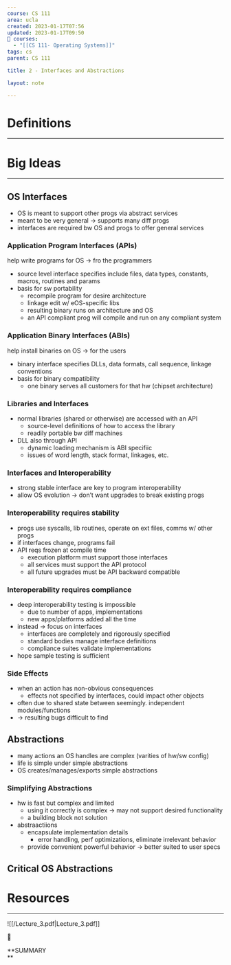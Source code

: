 ```yaml
---
course: CS 111
area: ucla
created: 2023-01-17T07:56
updated: 2023-01-17T09:50
📕 courses:
  - "[[CS 111- Operating Systems]]"
tags: cs
parent: CS 111

title: 2 - Interfaces and Abstractions

layout: note

---
```

# Definitions

---

# Big Ideas

---

## OS Interfaces

- OS is meant to support other progs via abstract services
- meant to be very general → supports many diff progs
- interfaces are required bw OS and progs to offer general services

### Application Program Interfaces (APIs)

help write programs for OS → fro the programmers

- source level interface specifies include files, data types, constants, macros, routines and params
- basis for sw portability
    - recompile program for desire architecture
    - linkage edit w/ eOS-specific libs
    - resulting binary runs on architecture and OS
    - an API compliant prog will compile and run on any compliant system

### Application Binary Interfaces (ABIs)

help install binaries on OS → for the users

- binary interface specifies DLLs, data formats, call sequence, linkage conventions
- basis for binary compatibility
    - one binary serves all customers for that hw (chipset architecture)

### Libraries and Interfaces

- normal libraries (shared or otherwise) are accessed with an API
    - source-level definitions of how to access the library
    - readily portable bw diff machines
- DLL also through API
    - dynamic loading mechanism is ABI specifiic
    - issues of word length, stack format, linkages, etc.

### Interfaces and Interoperability

- strong stable interface are key to program interoperability
- allow OS evolution → don’t want upgrades to break existing progs

### Interoperability requires stability

- progs use syscalls, lib routines, operate on ext files, comms w/ other progs
- if interfaces change, programs fail
- API reqs frozen at compile time
    - execution platform must support those interfaces
    - all services must support the API protocol
    - all future upgrades must be API backward compatible

### Interoperability requires compliance

- deep interoperability testing is impossible
    - due to number of apps, implementations
    - new apps/platforms added all the time
- instead → focus on interfaces
    - interfaces are completely and rigorously specified
    - standard bodies manage interface definitions
    - compliance suites validate implementations
- hope sample testing is sufficient

### Side Effects

- when an action has non-obvious consequences
    - effects not specified by interfaces, could impact other objects
- often due to shared state between seemingly. independent modules/functions
- → resulting bugs difficult to find

## Abstractions

- many actions an OS handles are complex (varities of hw/sw config)
- life is simple under simple abstractions
- OS creates/manages/exports simple abstractions

### Simplifying Abstractions

- hw is fast but complex and limited
    - using it correctly is complex → may not support desired functionality
    - a building block not solution
- abstraactiions
    - encapsulate implementation details
        - error handling, perf optimizations, eliminate irrelevant behavior
    - provide convenient powerful behavior → better suited to user specs

## Critical OS Abstractions

# Resources

---

![[/Lecture_3.pdf|Lecture_3.pdf]]

📌

**SUMMARY  
**